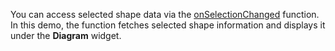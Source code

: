 You can access selected shape data via the [onSelectionChanged](Documentation/ApiReference/UI_Widgets/dxDiagram/Configuration/#onSelectionChanged) function. In this demo, the function fetches selected shape information and displays it under the **Diagram** widget.